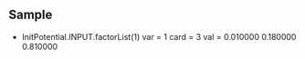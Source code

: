 ## Sample
- InitPotential.INPUT.factorList(1)
	var  =  1
	card =  3
	val  =  0.010000   0.180000   0.810000
